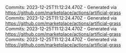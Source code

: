 Commits: 2023-12-25T11:12:24.470Z - Generated via https://github.com/marketplace/actions/artificial-grass
<br>
Commits: 2023-12-25T11:12:24.470Z - Generated via https://github.com/marketplace/actions/artificial-grass
<br>
Commits: 2023-12-25T11:12:24.470Z - Generated via https://github.com/marketplace/actions/artificial-grass
<br>
Commits: 2023-12-25T11:12:24.470Z - Generated via https://github.com/marketplace/actions/artificial-grass
<br>
